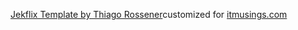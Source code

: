 [Jekflix Template by Thiago Rossener](https://github.com/thiagorossener/jekflix-template/tree/master)customized for [itmusings.com](itmusings.com)